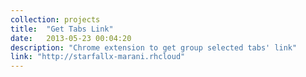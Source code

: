 ```yaml
---
collection: projects
title:  "Get Tabs Link"
date:   2013-05-23 00:04:20
description: "Chrome extension to get group selected tabs' link"
link: "http://starfallx-marani.rhcloud"
---
```

